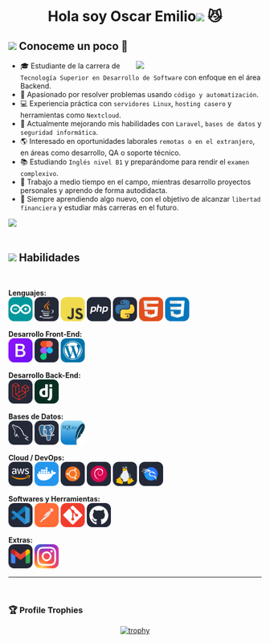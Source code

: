 <h1 align="center"><b>Hola soy Oscar Emilio</b><img src="https://media.giphy.com/media/hvRJCLFzcasrR4ia7z/giphy.gif" width="35"> 😼</h1>

## <picture><img src="https://github.com/7oSkaaa/7oSkaaa/blob/main/Images/about_me.gif?raw=true" width="50px"></picture> Conoceme un poco 🤗

<picture><img align="right" src="https://github.com/7oSkaaa/7oSkaaa/blob/main/Images/Right_Side.gif?raw=true" width="250px"></picture>

- 🎓 Estudiante de la carrera de `Tecnología Superior en Desarrollo de Software` con enfoque en el área Backend.
- 🧠 Apasionado por resolver problemas usando `código y automatización`.
- 💻 Experiencia práctica con `servidores Linux`, `hosting casero` y herramientas como `Nextcloud`.
- 🔧 Actualmente mejorando mis habilidades con `Laravel`, `bases de datos` y `seguridad informática`.
- 🌎 Interesado en oportunidades laborales `remotas o en el extranjero`, en áreas como desarrollo, QA o soporte técnico.
- 📚 Estudiando `Inglés nivel B1` y preparándome para rendir el `examen complexivo`.
- 🔋 Trabajo a medio tiempo en el campo, mientras desarrollo proyectos personales y aprendo de forma autodidacta.
- 🚀 Siempre aprendiendo algo nuevo, con el objetivo de alcanzar `libertad financiera` y estudiar más carreras en el futuro.

<img src="https://user-images.githubusercontent.com/73097560/115834477-dbab4500-a447-11eb-908a-139a6edaec5c.gif"><br><br>

## <img src="https://media2.giphy.com/media/QssGEmpkyEOhBCb7e1/giphy.gif?cid=ecf05e47a0n3gi1bfqntqmob8g9aid1oyj2wr3ds3mg700bl&rid=giphy.gif" width ="25"><b> Habilidades</b>
<br>

<p align="center">

<!-- Lenguajes -->
<b>Lenguajes:</b><br>
<img src="./icons/Arduino.svg" width="48">
<img src="./icons/Java-Dark.svg" width="48">
<img src="./icons/JavaScript.svg" width="48">
<img src="./icons/PHP-Dark.svg" width="48">
<img src="./icons/Python-Dark.svg" width="48">
<img src="./icons/HTML.svg" width="48">
<img src="./icons/CSS.svg" width="48">

<!-- Front-End -->
<b>Desarrollo Front-End:</b><br>
<img src="./icons/Bootstrap.svg" width="48">
<img src="./icons/Figma-Dark.svg" width="48">
<img src="./icons/Wordpress.svg" width="48">

<!-- Back-End -->
<b>Desarrollo Back-End:</b><br>
<img src="./icons/Laravel-Dark.svg" width="48">
<img src="./icons/Django.svg" width="48">

<!-- Bases de Datos -->
<b>Bases de Datos:</b><br>
<img src="./icons/MySQL-Dark.svg" width="48">
<img src="./icons/PostgreSQL-Dark.svg" width="48">
<img src="./icons/SQLite.svg" width="48">

<!-- Cloud & DevOps -->
<b>Cloud / DevOps:</b><br>
<img src="./icons/AWS-Dark.svg" width="48">
<img src="./icons/Docker.svg" width="48">
<img src="./icons/Ubuntu-Dark.svg" width="48">
<img src="./icons/Debian-Dark.svg" width="48">
<img src="./icons/Linux-Dark.svg" width="48">
<img src="./icons/Kali-Dark.svg" width="48">

<!-- Herramientas -->
<b>Softwares y Herramientas:</b><br>
<img src="./icons/VSCode-Dark.svg" width="48">
<img src="./icons/Postman.svg" width="48">
<img src="./icons/Git.svg" width="48">
<img src="./icons/Github-Dark.svg" width="48">

<!-- Extras -->
<b>Extras:</b><br>
<img src="./icons/Gmail-Dark.svg" width="48">
<img src="./icons/Instagram.svg" width="48">
<br>

</p>

-----

<br>

### 🏆 Profile Trophies

<div align=center>
 
[![trophy](https://github-profile-trophy.vercel.app/?username=Abdalrahman-Alhamod&theme=onedark&title=-Reviews&no-frame=true&margin-w=4&margin-h=4)](https://github.com/ryo-ma/github-profile-trophy)
  
</div>
